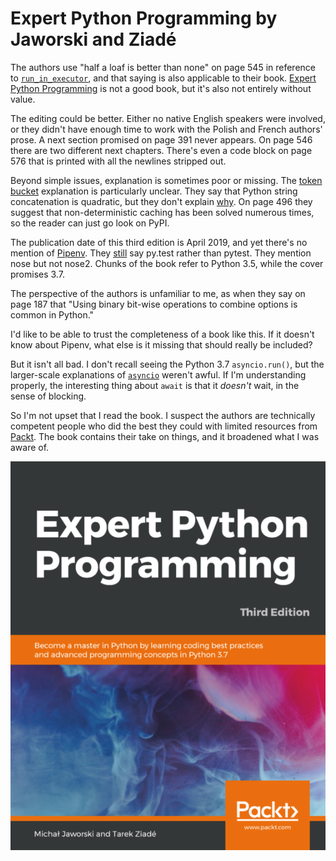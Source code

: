 # Expert Python Programming by Jaworski and Ziadé

The authors use "half a loaf is better than none" on page 545 in reference to [`run_in_executor`](https://docs.python.org/3/library/asyncio-eventloop.html#asyncio.loop.run_in_executor), and that saying is also applicable to their book. [Expert Python Programming](https://www.packtpub.com/application-development/expert-python-programming-third-edition) is not a good book, but it's also not entirely without value.

The editing could be better. Either no native English speakers were involved, or they didn't have enough time to work with the Polish and French authors' prose. A next section promised on page 391 never appears. On page 546 there are two different next chapters. There's even a code block on page 576 that is printed with all the newlines stripped out.

Beyond simple issues, explanation is sometimes poor or missing. The [token bucket](https://en.wikipedia.org/wiki/Token_bucket) explanation is particularly unclear. They say that Python string concatenation is quadratic, but they don't explain [why](https://stackoverflow.com/questions/44487537/why-does-naive-string-concatenation-become-quadratic-above-a-certain-length/44487738#44487738). On page 496 they suggest that non-deterministic caching has been solved numerous times, so the reader can just go look on PyPI.

The publication date of this third edition is April 2019, and yet there's no mention of [Pipenv](/20190629-using_pipenv/). They [still](https://github.com/pytest-dev/pytest/issues/1629#issue-161422224) say py.test rather than pytest. They mention nose but not nose2. Chunks of the book refer to Python 3.5, while the cover promises 3.7.

The perspective of the authors is unfamiliar to me, as when they say on page 187 that "Using binary bit-wise operations to combine options is common in Python."

I'd like to be able to trust the completeness of a book like this. If it doesn't know about Pipenv, what else is it missing that should really be included?

But it isn't all bad. I don't recall seeing the Python 3.7 `asyncio.run()`, but the larger-scale explanations of [`asyncio`](https://docs.python.org/3/library/asyncio.html) weren't awful. If I'm understanding properly, the interesting thing about `await` is that it _doesn't_ wait, in the sense of blocking.

So I'm not upset that I read the book. I suspect the authors are technically competent people who did the best they could with limited resources from [Packt](https://www.packtpub.com/). The book contains their take on things, and it broadened what I was aware of.

![cover](cover.png)
